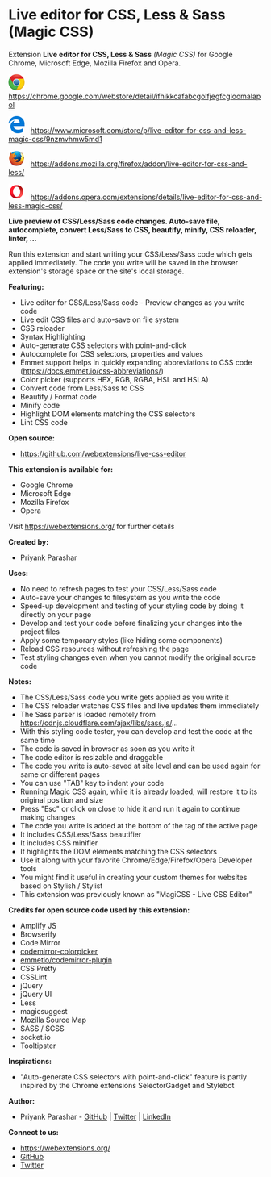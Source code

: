 # Live editor for CSS, Less & Sass (Magic CSS)
Extension **Live editor for CSS, Less & Sass** *(Magic CSS)* for Google Chrome, Microsoft Edge, Mozilla Firefox and Opera.

<!--
    Reference: https://stackoverflow.com/questions/13808020/include-an-svg-hosted-on-github-in-markdown/16462143#16462143
-->

<img width="32" alt="Google Chrome Logo" src="extension/ui-images/logo-google-chrome.svg"> &nbsp; https://chrome.google.com/webstore/detail/ifhikkcafabcgolfjegfcgloomalapol

<img width="32" alt="Microsoft Edge Logo" src="extension/ui-images/logo-microsoft-edge.svg"> &nbsp; https://www.microsoft.com/store/p/live-editor-for-css-and-less-magic-css/9nzmvhmw5md1

<img width="32" alt="Mozilla Firefox Logo" src="extension/ui-images/logo-firefox_edited.png"> &nbsp; https://addons.mozilla.org/firefox/addon/live-editor-for-css-and-less/

<img width="32" alt="Opera Logo" src="extension/ui-images/logo-opera.svg"> &nbsp; https://addons.opera.com/extensions/details/live-editor-for-css-and-less-magic-css/

**Live preview of CSS/Less/Sass code changes. Auto-save file, autocomplete, convert Less/Sass to CSS, beautify, minify, CSS reloader, linter, ...**

Run this extension and start writing your CSS/Less/Sass code which gets applied immediately. The code you write will be saved in the browser extension's storage space or the site's local storage.

**Featuring:**
* Live editor for CSS/Less/Sass code - Preview changes as you write code
* Live edit CSS files and auto-save on file system
* CSS reloader
* Syntax Highlighting
* Auto-generate CSS selectors with point-and-click
* Autocomplete for CSS selectors, properties and values
* Emmet support helps in quickly expanding abbreviations to CSS code (https://docs.emmet.io/css-abbreviations/)
* Color picker (supports HEX, RGB, RGBA, HSL and HSLA)
* Convert code from Less/Sass to CSS
* Beautify / Format code
* Minify code
* Highlight DOM elements matching the CSS selectors
* Lint CSS code

**Open source:**
* https://github.com/webextensions/live-css-editor

**This extension is available for:**
* Google Chrome
* Microsoft Edge
* Mozilla Firefox
* Opera

Visit https://webextensions.org/ for further details

**Created by:**
* Priyank Parashar

**Uses:**
* No need to refresh pages to test your CSS/Less/Sass code
* Auto-save your changes to filesystem as you write the code
* Speed-up development and testing of your styling code by doing it directly on your page
* Develop and test your code before finalizing your changes into the project files
* Apply some temporary styles (like hiding some components)
* Reload CSS resources without refreshing the page
* Test styling changes even when you cannot modify the original source code

**Notes:**
* The CSS/Less/Sass code you write gets applied as you write it
* The CSS reloader watches CSS files and live updates them immediately
* The Sass parser is loaded remotely from https://cdnjs.cloudflare.com/ajax/libs/sass.js/...
* With this styling code tester, you can develop and test the code at the same time
* The code is saved in browser as soon as you write it
* The code editor is resizable and draggable
* The code you write is auto-saved at site level and can be used again for same or different pages
* You can use "TAB" key to indent your code
* Running Magic CSS again, while it is already loaded, will restore it to its original position and size
* Press "Esc" or click on close to hide it and run it again to continue making changes
* The code you write is added at the bottom of the <body> tag of the active page
* It includes CSS/Less/Sass beautifier
* It includes CSS minifier
* It highlights the DOM elements matching the CSS selectors
* Use it along with your favorite Chrome/Edge/Firefox/Opera Developer tools
* You might find it useful in creating your custom themes for websites based on Stylish / Stylist
* This extension was previously known as "MagiCSS - Live CSS Editor"

**Credits for open source code used by this extension:**
* Amplify JS
* Browserify
* Code Mirror
* [codemirror-colorpicker](https://github.com/easylogic/codemirror-colorpicker)
* [emmetio/codemirror-plugin](https://github.com/emmetio/codemirror-plugin)
* CSS Pretty
* CSSLint
* jQuery
* jQuery UI
* Less
* magicsuggest
* Mozilla Source Map
* SASS / SCSS
* socket.io
* Tooltipster

**Inspirations:**
* "Auto-generate CSS selectors with point-and-click" feature is partly inspired by the Chrome extensions SelectorGadget and Stylebot

**Author:**
* Priyank Parashar - [GitHub](https://github.com/paras20xx) | [Twitter](https://twitter.com/paras20xx) | [LinkedIn](https://linkedin.com/in/ParasharPriyank/)

**Connect to us:**
* https://webextensions.org/
* [GitHub](https://github.com/webextensions/live-css-editor)
* [Twitter](https://twitter.com/webextensions)
